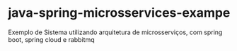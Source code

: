 # java-spring-microsservices-exampe
Exemplo de Sistema utilizando arquitetura de microsserviços, com spring boot, spring cloud e rabbitmq
